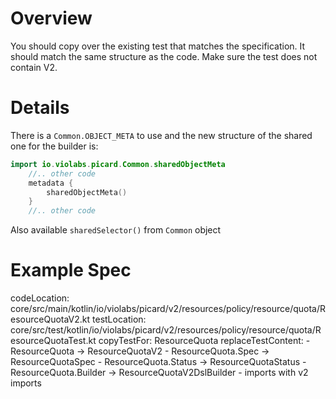 
# Overview

You should copy over the existing test that matches the specification. It should match the same
structure as the code. Make sure the test does not contain V2.

# Details

There is a `Common.OBJECT_META` to use and the new structure of the shared one for the builder is:

```kotlin
import io.violabs.picard.Common.sharedObjectMeta
    //.. other code
    metadata {
        sharedObjectMeta()
    }
    //.. other code
```

Also available `sharedSelector()` from `Common` object

# Example Spec

codeLocation: core/src/main/kotlin/io/violabs/picard/v2/resources/policy/resource/quota/ResourceQuotaV2.kt
testLocation: core/src/test/kotlin/io/violabs/picard/v2/resources/policy/resource/quota/ResourceQuotaTest.kt
copyTestFor: ResourceQuota
replaceTestContent:
    - ResourceQuota -> ResourceQuotaV2
    - ResourceQuota.Spec -> ResourceQuotaSpec
    - ResourceQuota.Status -> ResourceQuotaStatus
    - ResourceQuota.Builder -> ResourceQuotaV2DslBuilder
    - imports with v2 imports